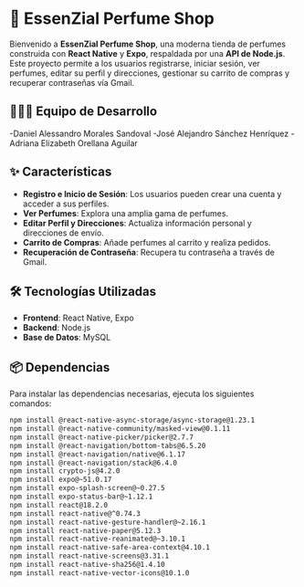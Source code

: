 # 🌸 EssenZial Perfume Shop

Bienvenido a **EssenZial Perfume Shop**, una moderna tienda de perfumes construida con **React Native** y **Expo**, respaldada por una **API de Node.js**. Este proyecto permite a los usuarios registrarse, iniciar sesión, ver perfumes, editar su perfil y direcciones, gestionar su carrito de compras y recuperar contraseñas vía Gmail.

## 🧑‍🤝‍🧑 Equipo de Desarrollo
-Daniel Alessandro Morales Sandoval
-José Alejandro Sánchez Henríquez
-Adriana Elizabeth Orellana Aguilar

## ✨ Características

- **Registro e Inicio de Sesión**: Los usuarios pueden crear una cuenta y acceder a sus perfiles.
- **Ver Perfumes**: Explora una amplia gama de perfumes.
- **Editar Perfil y Direcciones**: Actualiza información personal y direcciones de envío.
- **Carrito de Compras**: Añade perfumes al carrito y realiza pedidos.
- **Recuperación de Contraseña**: Recupera tu contraseña a través de Gmail.

## 🛠 Tecnologías Utilizadas

- **Frontend**: React Native, Expo
- **Backend**: Node.js
- **Base de Datos**: MySQL

## 📦 Dependencias

Para instalar las dependencias necesarias, ejecuta los siguientes comandos:

```sh
npm install @react-native-async-storage/async-storage@1.23.1
npm install @react-native-community/masked-view@0.1.11
npm install @react-native-picker/picker@2.7.7
npm install @react-navigation/bottom-tabs@6.5.20
npm install @react-navigation/native@6.1.17
npm install @react-navigation/stack@6.4.0
npm install crypto-js@4.2.0
npm install expo@~51.0.17
npm install expo-splash-screen@~0.27.5
npm install expo-status-bar@~1.12.1
npm install react@18.2.0
npm install react-native@^0.74.3
npm install react-native-gesture-handler@~2.16.1
npm install react-native-paper@5.12.3
npm install react-native-reanimated@~3.10.1
npm install react-native-safe-area-context@4.10.1
npm install react-native-screens@3.31.1
npm install react-native-sha256@1.4.10
npm install react-native-vector-icons@10.1.0
